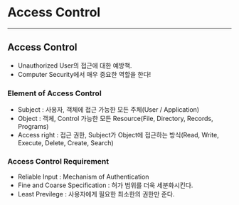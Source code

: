 # Access Control
---
## Access Control
- Unauthorized User의 접근에 대한 예방책.
- Computer Security에서 매우 중요한 역할을 한다!

### Element of Access Control
- Subject : 사용자, 객체에 접근 가능한 모든 주체(User / Application)
- Object : 객체, Control 가능한 모든 Resource(File, Directory, Records, Programs)
- Access right : 접근 권한, Subject가 Object에 접근하는 방식(Read, Write, Execute, Delete, Create, Search)

### Access Control Requirement
- Reliable Input : Mechanism of Authentication
- Fine and Coarse Specification : 허가 범위를 더욱 세분화시킨다.
- Least Previlege : 사용자에게 필요한 최소한의 권한만 준다.
